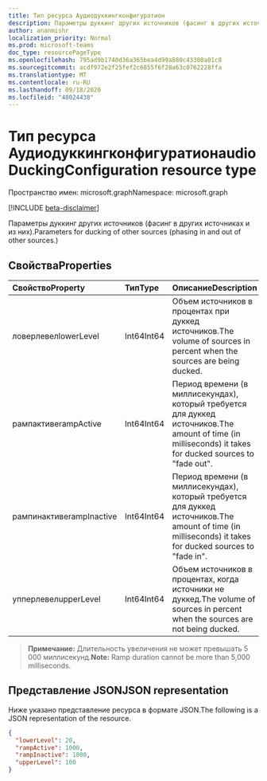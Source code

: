 ```yaml
---
title: Тип ресурса Аудиодуккингконфигуратион
description: Параметры дуккинг других источников (фасинг в других источниках и из них).
author: ananmishr
localization_priority: Normal
ms.prod: microsoft-teams
doc_type: resourcePageType
ms.openlocfilehash: 795ad9b1740d36a365bea4d99a880c43308a01c8
ms.sourcegitcommit: acdf972e2f25fef2c6855f6f28a63c0762228ffa
ms.translationtype: MT
ms.contentlocale: ru-RU
ms.lasthandoff: 09/18/2020
ms.locfileid: "48024438"
---
```

# <a name="audioduckingconfiguration-resource-type"></a><span data-ttu-id="f1064-103">Тип ресурса Аудиодуккингконфигуратион</span><span class="sxs-lookup"><span data-stu-id="f1064-103">audioDuckingConfiguration resource type</span></span>

<span data-ttu-id="f1064-104">Пространство имен: microsoft.graph</span><span class="sxs-lookup"><span data-stu-id="f1064-104">Namespace: microsoft.graph</span></span>

[!INCLUDE [beta-disclaimer](../../includes/beta-disclaimer.md)]

<span data-ttu-id="f1064-105">Параметры дуккинг других источников (фасинг в других источниках и из них).</span><span class="sxs-lookup"><span data-stu-id="f1064-105">Parameters for ducking of other sources (phasing in and out of other sources.)</span></span>

## <a name="properties"></a><span data-ttu-id="f1064-106">Свойства</span><span class="sxs-lookup"><span data-stu-id="f1064-106">Properties</span></span>

| <span data-ttu-id="f1064-107">Свойство</span><span class="sxs-lookup"><span data-stu-id="f1064-107">Property</span></span>      | <span data-ttu-id="f1064-108">Тип</span><span class="sxs-lookup"><span data-stu-id="f1064-108">Type</span></span>     | <span data-ttu-id="f1064-109">Описание</span><span class="sxs-lookup"><span data-stu-id="f1064-109">Description</span></span>                                                                     |
| :------------ | :------- | :-------------------------------------------------------------------------------|
| <span data-ttu-id="f1064-110">ловерлевел</span><span class="sxs-lookup"><span data-stu-id="f1064-110">lowerLevel</span></span>    | <span data-ttu-id="f1064-111">Int64</span><span class="sxs-lookup"><span data-stu-id="f1064-111">Int64</span></span>    | <span data-ttu-id="f1064-112">Объем источников в процентах при дуккед источников.</span><span class="sxs-lookup"><span data-stu-id="f1064-112">The volume of sources in percent when the sources are being ducked.</span></span>             |
| <span data-ttu-id="f1064-113">рампактиве</span><span class="sxs-lookup"><span data-stu-id="f1064-113">rampActive</span></span>    | <span data-ttu-id="f1064-114">Int64</span><span class="sxs-lookup"><span data-stu-id="f1064-114">Int64</span></span>    | <span data-ttu-id="f1064-115">Период времени (в миллисекундах), который требуется для дуккед источников.</span><span class="sxs-lookup"><span data-stu-id="f1064-115">The amount of time (in milliseconds) it takes for ducked sources to "fade out".</span></span> |
| <span data-ttu-id="f1064-116">рампинактиве</span><span class="sxs-lookup"><span data-stu-id="f1064-116">rampInactive</span></span>  | <span data-ttu-id="f1064-117">Int64</span><span class="sxs-lookup"><span data-stu-id="f1064-117">Int64</span></span>    | <span data-ttu-id="f1064-118">Период времени (в миллисекундах), который требуется для дуккед источников.</span><span class="sxs-lookup"><span data-stu-id="f1064-118">The amount of time (in milliseconds) it takes for ducked sources to "fade in".</span></span>  |
| <span data-ttu-id="f1064-119">упперлевел</span><span class="sxs-lookup"><span data-stu-id="f1064-119">upperLevel</span></span>    | <span data-ttu-id="f1064-120">Int64</span><span class="sxs-lookup"><span data-stu-id="f1064-120">Int64</span></span>    | <span data-ttu-id="f1064-121">Объем источников в процентах, когда источники не дуккед.</span><span class="sxs-lookup"><span data-stu-id="f1064-121">The volume of sources in percent when the sources are not being ducked.</span></span>         |

> <span data-ttu-id="f1064-122">**Примечание:** Длительность увеличения не может превышать 5 000 миллисекунд.</span><span class="sxs-lookup"><span data-stu-id="f1064-122">**Note:** Ramp duration cannot be more than 5,000 milliseconds.</span></span>

## <a name="json-representation"></a><span data-ttu-id="f1064-123">Представление JSON</span><span class="sxs-lookup"><span data-stu-id="f1064-123">JSON representation</span></span>

<span data-ttu-id="f1064-124">Ниже указано представление ресурса в формате JSON.</span><span class="sxs-lookup"><span data-stu-id="f1064-124">The following is a JSON representation of the resource.</span></span>

<!-- {
  "blockType": "resource",
  "optionalProperties": [

  ],
  "@odata.type": "microsoft.graph.audioDuckingConfiguration"
}-->
```json
{
  "lowerLevel": 20,
  "rampActive": 1000,
  "rampInactive": 1000,
  "upperLevel": 100
}
```
<!-- uuid: 8fcb5dbc-d5aa-4681-8e31-b001d5168d79
2015-10-25 14:57:30 UTC -->
<!--
{
  "type": "#page.annotation",
  "description": "audioDuckingConfiguration resource",
  "keywords": "",
  "section": "documentation",
  "tocPath": "",
  "suppressions": []
}
-->


